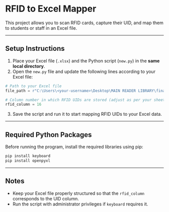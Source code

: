 # RFID to Excel Mapper

This project allows you to scan RFID cards, capture their UID, and map them to students or staff in an Excel file.

---

## Setup Instructions

1. Place your Excel file (`.xlsx`) and the Python script (`new.py`) in the **same local directory**.  
2. Open the `new.py` file and update the following lines according to your Excel file:

```python
# Path to your Excel file
file_path = r"C:\Users\<your-username>\Desktop\MAIN READER LIBRARY\final.xlsx"

# Column number in which RFID UIDs are stored (adjust as per your sheet)
rfid_column = 16
```

3. Save the script and run it to start mapping RFID UIDs to your Excel data.

---

## Required Python Packages

Before running the program, install the required libraries using pip:

```bash
pip install keyboard
pip install openpyxl
```

---

## Notes
- Keep your Excel file properly structured so that the `rfid_column` corresponds to the UID column.  
- Run the script with administrator privileges if `keyboard` requires it.  
